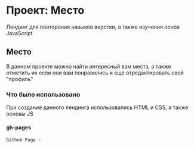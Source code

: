 # Проект: Место

Лендинг для повторения навыков верстки, а также изучения основ JavaScript

## Место

В данном проекте можно найти интересный вам места, а также отметить их если они вам понравились и еще отредактировать свой "профиль"

### Что было использовано

При создание данного лендинга использовались HTML и CSS, а также основы JS

#### gh-pages

	Github Page -
